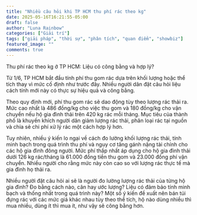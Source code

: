 ```yaml
---
title: "Nhiều câu hỏi khi TP HCM thu phí rác theo kg"
date: 2025-05-16T16:21:55-05:00
draft: false
author: "Luna Rainbow"
categories: ["Giải trí"]
tags: ["giải pháp", "thời sự", "phân tích", "quan điểm", "showbiz"]
featured_image: ""
comments: true
---
```


Thu phí rác theo kg ở TP HCM: Liệu có công bằng và hợp lý?

Từ 1/6, TP HCM bắt đầu tính phí thu gom rác dựa trên khối lượng hoặc thể tích thay vì mức cố định như trước đây. Nhiều người dân đặt câu hỏi liệu cách tính mới này có thực sự hiệu quả và công bằng.

Theo quy định mới, phí thu gom rác sẽ dao động tùy theo lượng rác thải ra. Mức cao nhất là 486 đồng/kg cho việc thu gom và 180 đồng/kg cho vận chuyển nếu hộ gia đình thải trên 420 kg rác mỗi tháng. Mục tiêu của thành phố là khuyến khích người dân giảm lượng rác thải, phân loại rác tại nguồn và chia sẻ chi phí xử lý rác một cách hợp lý hơn.

Tuy nhiên, nhiều ý kiến lo ngại về cách đo lường khối lượng rác thải, tính minh bạch trong quá trình thu phí và nguy cơ tăng gánh nặng tài chính cho các hộ gia đình đông người. Mức phí thấp nhất áp dụng cho hộ gia đình thải dưới 126 kg rác/tháng là 61.000 đồng tiền thu gom và 23.000 đồng phí vận chuyển. Nhiều người cho rằng mức này còn cao so với lượng rác thực tế mà gia đình họ thải ra.

Nhiều người đặt câu hỏi ai sẽ là người đo lường lượng rác thải của từng hộ gia đình? Đo bằng cách nào, cân hay ước lượng? Liệu có đảm bảo tính minh bạch và thống nhất trong quá trình này? Một số ý kiến đề xuất nên bán túi đựng rác với các mức giá khác nhau tùy theo thể tích, hộ nào dùng nhiều thì mua nhiều, dùng ít thì mua ít, như vậy sẽ công bằng hơn.